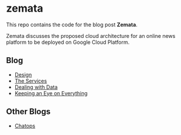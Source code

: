 # zemata

This repo contains the code for the blog post  **Zemata**.

Zemata discusses the proposed cloud architecture for an online news platform to be deployed on Google Cloud Platform. 

## Blog

+ [Design](https://ehienabs.notion.site/DESIGN-9635e5ae1a644fa18e57ba43ae985b17)
+ [The Services](https://ehienabs.notion.site/THE-SERVICES-85144cc64ee14754b5e08e498b5dcf81)
+ [Dealing with Data](https://ehienabs.notion.site/DEALING-WITH-DATA-01a859a910ea426296cf3402f6748766)
+ [Keeping an Eye on Everything](https://ehienabs.notion.site/KEEPING-AN-EYE-ON-EVERYTHING-fb8723c72f7a4ae589c085ff489da9b9)

## Other Blogs

+ [Chatops](https://ehienabs.notion.site/Chatops-a309709ab6634171ab129689dc5ba15d)
